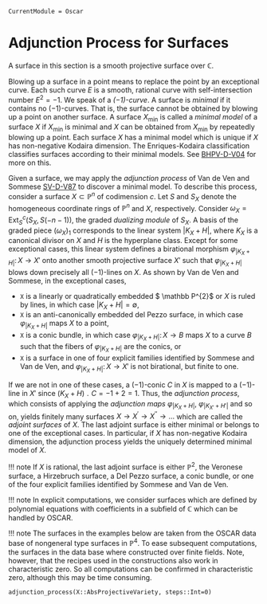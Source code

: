 ```@meta
CurrentModule = Oscar
```

# Adjunction Process for Surfaces

A surface in this section is a smooth projective surface over $\mathbb C$.

Blowing up a surface in a point means to replace the point by an exceptional curve. Each such curve $E$ is a smooth, rational
curve with self-intersection number $E^{2}=-1$. We speak of  a *$(-1)$-curve*. A surface is *minimal* if it contains no
$(-1)$-curves. That is, the surface cannot be obtained by blowing up a point on another surface. A surface $X_{\text{min}}$
is called a *minimal model* of a surface $X$ if $X_{\text{min}}$ is minimal and $X$ can be obtained from $X_{\text{min}}$
by repeatedly blowing up a point. Each surface $X$ has a minimal model which is unique if $X$ has non-negative Kodaira dimension.
The Enriques-Kodaira classification classifies surfaces according to their minimal models. See [BHPV-D-V04](@cite) for more on this.

Given a surface, we may apply the *adjunction process* of Van de Ven and Sommese [SV-D-V87](@cite) to discover a minimal model.
To describe this process, consider a surface $X \subset \mathbb P^{n}$ of codimension $c$. Let $S$ and $S_{X}$
denote the homogeneous coordinate rings of $\mathbb P^{n}$ and $X$, respectively. Consider $\omega_{X}=\text{Ext}^{c}_{S}(S_{X},S(-n-1)),$
the graded *dualizing module* of $S_{X}$. A basis of the graded piece $(\omega_{X})_{{1}}$ corresponds to the linear system $|K_X +H|$, where $K_X$ is a canonical
divisor on $X$ and $H$ is the hyperplane class. Except for some exceptional cases, this linear system defines a birational morphism $\varphi_{|K_X+H|}\colon X \to X'$
onto another smooth projective surface $X'$ such that  $\varphi_{|K_X+H|}$ blows down precisely all $(-1)$-lines on $X$.
As shown by Van de Ven and Sommese, in the exceptional cases,

- ``X`` is a linearly or quadratically embedded $ \mathbb P^{2}$ or $X$ is ruled by lines, in which case $|K_X+H| = \emptyset$,
- ``X`` is an anti-canonically embedded del Pezzo surface, in which case $\varphi_{|K_X+H|}$ maps $X$ to a point,
- ``X`` is a conic bundle, in which case  $\varphi_{|K_{X}+H|}\colon X \to B$ maps $X$ to a curve $B$ such that the fibers of $\varphi_{|K_{X}+H|}$ are the conics, or
- ``X`` is a surface in one of four explicit families identified by Sommese and Van de Ven, and $\varphi_{|K_X+H|}\colon X \to X'$ is not birational, but finite to one.

If we are not in one of these cases, a $(-1)$-conic $C$ in $X$ is mapped to a $(-1)$-line in $X'$ since $(K_X+H)\;\!. \;\! C=-1+2=1$.
Thus, the *adjunction process*, which  consists of applying the *adjunction maps* $\varphi_{|K_X+H|}$, $\varphi_{|K_{X'}+H'|}$ and so on, yields finitely many surfaces
$X \rightarrow X^{\prime} \rightarrow X^{\prime\prime} \rightarrow \dots$ which are called the *adjoint surfaces* of $X$. The last adjoint surface is either minimal or belongs to one of the
exceptional cases. In particular, if  $X$ has non-negative Kodaira dimension, the adjunction process yields the uniquely determined minimal model of $X$.

!!! note
    If $X$ is rational, the last adjoint surface is either $\mathbb P^{2}$, the Veronese surface, a Hirzebruch surface, a Del Pezzo surface, a conic bundle, or one of the four explicit families identified by Sommese and Van de Ven.

!!! note
    In explicit computations, we consider surfaces which are defined by polynomial equations with coefficients in a subfield of $\mathbb C$ which can be handled by OSCAR.

!!! note
    The surfaces in the examples below are taken from the OSCAR data base of nongeneral type surfaces in $\mathbb P^4$. To ease subsequent computations, the surfaces in the data base where constructed over finite fields. Note, however, that the recipes used in the constructions also work in characteristic zero. So all computations can be confirmed in characteristic zero, although this may be time consuming.

```@docs
adjunction_process(X::AbsProjectiveVariety, steps::Int=0)
```


